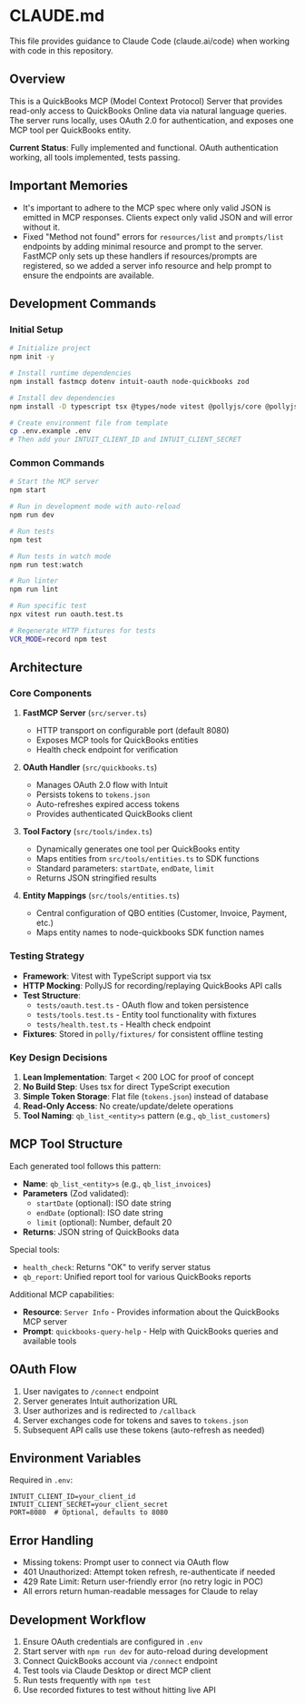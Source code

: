 # CLAUDE.md

This file provides guidance to Claude Code (claude.ai/code) when working with code in this repository.

## Overview

This is a QuickBooks MCP (Model Context Protocol) Server that provides read-only access to QuickBooks Online data via natural language queries. The server runs locally, uses OAuth 2.0 for authentication, and exposes one MCP tool per QuickBooks entity.

**Current Status**: Fully implemented and functional. OAuth authentication working, all tools implemented, tests passing.

## Important Memories

- It's important to adhere to the MCP spec where only valid JSON is emitted in MCP responses. Clients expect only valid JSON and will error without it.
- Fixed "Method not found" errors for `resources/list` and `prompts/list` endpoints by adding minimal resource and prompt to the server. FastMCP only sets up these handlers if resources/prompts are registered, so we added a server info resource and help prompt to ensure the endpoints are available.

## Development Commands

### Initial Setup
```bash
# Initialize project
npm init -y

# Install runtime dependencies
npm install fastmcp dotenv intuit-oauth node-quickbooks zod

# Install dev dependencies
npm install -D typescript tsx @types/node vitest @pollyjs/core @pollyjs/adapter-node-http @pollyjs/persister-fs eslint @typescript-eslint/parser @typescript-eslint/eslint-plugin

# Create environment file from template
cp .env.example .env
# Then add your INTUIT_CLIENT_ID and INTUIT_CLIENT_SECRET
```

### Common Commands
```bash
# Start the MCP server
npm start

# Run in development mode with auto-reload
npm run dev

# Run tests
npm test

# Run tests in watch mode
npm run test:watch

# Run linter
npm run lint

# Run specific test
npx vitest run oauth.test.ts

# Regenerate HTTP fixtures for tests
VCR_MODE=record npm test
```

## Architecture

### Core Components

1. **FastMCP Server** (`src/server.ts`)
   - HTTP transport on configurable port (default 8080)
   - Exposes MCP tools for QuickBooks entities
   - Health check endpoint for verification

2. **OAuth Handler** (`src/quickbooks.ts`)
   - Manages OAuth 2.0 flow with Intuit
   - Persists tokens to `tokens.json`
   - Auto-refreshes expired access tokens
   - Provides authenticated QuickBooks client

3. **Tool Factory** (`src/tools/index.ts`)
   - Dynamically generates one tool per QuickBooks entity
   - Maps entities from `src/tools/entities.ts` to SDK functions
   - Standard parameters: `startDate`, `endDate`, `limit`
   - Returns JSON stringified results

4. **Entity Mappings** (`src/tools/entities.ts`)
   - Central configuration of QBO entities (Customer, Invoice, Payment, etc.)
   - Maps entity names to node-quickbooks SDK function names

### Testing Strategy

- **Framework**: Vitest with TypeScript support via tsx
- **HTTP Mocking**: PollyJS for recording/replaying QuickBooks API calls
- **Test Structure**:
  - `tests/oauth.test.ts` - OAuth flow and token persistence
  - `tests/tools.test.ts` - Entity tool functionality with fixtures
  - `tests/health.test.ts` - Health check endpoint
- **Fixtures**: Stored in `polly/fixtures/` for consistent offline testing

### Key Design Decisions

1. **Lean Implementation**: Target < 200 LOC for proof of concept
2. **No Build Step**: Uses tsx for direct TypeScript execution
3. **Simple Token Storage**: Flat file (`tokens.json`) instead of database
4. **Read-Only Access**: No create/update/delete operations
5. **Tool Naming**: `qb_list_<entity>s` pattern (e.g., `qb_list_customers`)

## MCP Tool Structure

Each generated tool follows this pattern:
- **Name**: `qb_list_<entity>s` (e.g., `qb_list_invoices`)
- **Parameters** (Zod validated):
  - `startDate` (optional): ISO date string
  - `endDate` (optional): ISO date string
  - `limit` (optional): Number, default 20
- **Returns**: JSON string of QuickBooks data

Special tools:
- `health_check`: Returns "OK" to verify server status
- `qb_report`: Unified report tool for various QuickBooks reports

Additional MCP capabilities:
- **Resource**: `Server Info` - Provides information about the QuickBooks MCP server
- **Prompt**: `quickbooks-query-help` - Help with QuickBooks queries and available tools

## OAuth Flow

1. User navigates to `/connect` endpoint
2. Server generates Intuit authorization URL
3. User authorizes and is redirected to `/callback`
4. Server exchanges code for tokens and saves to `tokens.json`
5. Subsequent API calls use these tokens (auto-refresh as needed)

## Environment Variables

Required in `.env`:
```
INTUIT_CLIENT_ID=your_client_id
INTUIT_CLIENT_SECRET=your_client_secret
PORT=8080  # Optional, defaults to 8080
```

## Error Handling

- Missing tokens: Prompt user to connect via OAuth flow
- 401 Unauthorized: Attempt token refresh, re-authenticate if needed
- 429 Rate Limit: Return user-friendly error (no retry logic in POC)
- All errors return human-readable messages for Claude to relay

## Development Workflow

1. Ensure OAuth credentials are configured in `.env`
2. Start server with `npm run dev` for auto-reload during development
3. Connect QuickBooks account via `/connect` endpoint
4. Test tools via Claude Desktop or direct MCP client
5. Run tests frequently with `npm test`
6. Use recorded fixtures to test without hitting live API
